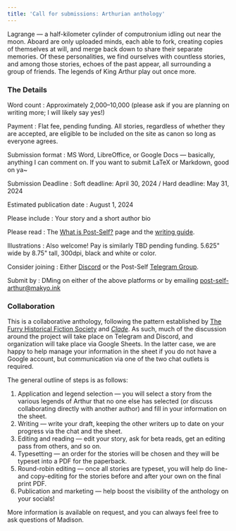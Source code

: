 ```yaml
---
title: 'Call for submissions: Arthurian anthology'
---
```


Lagrange — a half-kilometer cylinder of computronium idling out near the moon. Aboard are only uploaded minds, each able to fork, creating copies of themselves at will, and merge back down to share their separate memories. Of these personalities, we find ourselves with countless stories, and among those stories, echoes of the past appear, all surrounding a group of friends. The legends of King Arthur play out once more.

### The Details

Word count
:   Approximately 2,000–10,000 (please ask if you are planning on writing more; I will likely say yes!)

Payment
:   Flat fee, pending funding. All stories, regardless of whether they are accepted, are eligible to be included on the site as canon so long as everyone agrees.

Submission format
:   MS Word, LibreOffice, or Google Docs — basically, anything I can comment on. If you want to submit LaTeX or Markdown, good on ya~

Submission Deadline
:   Soft deadline: April 30, 2024 / Hard deadline: May 31, 2024

Estimated publication date
:   August 1, 2024

Please include
:   Your story and a short author bio

Please read
:   The [What is Post-Self?](https://wiki.post-self.ink/wiki/What_is_Post-Self%3F) page and the [writing guide](https://wiki.post-self.ink/wiki/Writing_guide).

Illustrations
:   Also welcome! Pay is similarly TBD pending funding. 5.625" wide by 8.75" tall, 300dpi, black and white or color.

Consider joining
:   Either [Discord](https://makyo.io/ps-discord) or the Post-Self [Telegram Group](https://makyo.io/ps-telegram).

Submit by
:   DMing on either of the above platforms or by emailing <post-self-arthur@makyo.ink>

### Collaboration

This is a collaborative anthology, following the pattern established by [The Furry Historical Fiction Society](https://fhfs.ink) and [*Clade*](https://clade.post-self.ink). As such, much of the discussion around the project will take place on Telegram and Discord, and organization will take place via Google Sheets. In the latter case, we are happy to help manage your information in the sheet if you do not have a Google account, but communication via one of the two chat outlets is required.

The general outline of steps is as follows:

1. Application and legend selection — you will select a story from the various legends of Arthur that no one else has selected (or discuss collaborating directly with another author) and fill in your information on the sheet.
2. Writing — write your draft, keeping the other writers up to date on your progress via the chat and the sheet.
3. Editing and reading — edit your story, ask for beta reads, get an editing pass from others, and so on.
4. Typesetting — an order for the stories will be chosen and they will be typeset into a PDF for the paperback.
5. Round-robin editing — once all stories are typeset, you will help do line- and copy-editing for the stories before and after your own on the final print PDF.
6. Publication and marketing — help boost the visibility of the anthology on your socials!

More information is available on request, and you can always feel free to ask questions of Madison.
